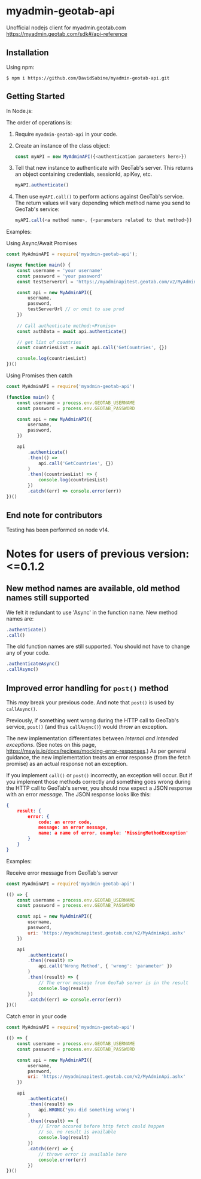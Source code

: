 # myadmin-geotab-api

Unofficial nodejs client for myadmin.geotab.com
https://myadmin.geotab.com/sdk#/api-reference


## Installation

Using npm:

```shell
$ npm i https://github.com/DavidSabine/myadmin-geotab-api.git
```


## Getting Started

In Node.js:

The order of operations is:

1. Require `myadmin-geotab-api` in your code.

2. Create an instance of the class object:
	```js
	const myAPI = new MyAdminAPI({<authentication parameters here>})
	```

3. Tell that new instance to authenticate with GeoTab's server. This returns an object containing credentials, sessionId, apiKey, etc.
	```js
	myAPI.authenticate()
	```

4. Then use `myAPI.call()` to perform actions against GeoTab's service. The return values will vary depending which method name you send to GeoTab's service:
	```js
	myAPI.call(<a method name>, {<parameters related to that method>})
	```


Examples:

Using Async/Await Promises

```js
const MyAdminAPI = require('myadmin-geotab-api');

(async function main() {
	const username = 'your username'
	const password = 'your password'
	const testServerUrl = 'https://myadminapitest.geotab.com/v2/MyAdminApi.ashx'

	const api = new MyAdminAPI({
		username,
		password,
		testServerUrl // or omit to use prod
	})
	
	// Call authenticate method:<Promise>
	const authData = await api.authenticate()

	// get list of countries
	const countriesList = await api.call('GetCountries', {})

	console.log(countriesList)
})()
```

Using Promises then catch

```js
const MyAdminAPI = require('myadmin-geotab-api')

(function main() {
	const username = process.env.GEOTAB_USERNAME
	const password = process.env.GEOTAB_PASSWORD

	const api = new MyAdminAPI({
		username,
		password,
	})

	api
		.authenticate()
		.then(() =>
			api.call('GetCountries', {})
		)
		.then((countriesList) => {
			console.log(countriesList)
		})
		.catch((err) => console.error(err))
})()
```


## End note for contributors

Testing has been performed on node v14.


# Notes for users of previous version: <=0.1.2


## New method names are available, old method names still supported

We felt it redundant to use 'Async' in the function name. New method names are:

```js
.authenticate()
.call()
```

The old function names are still supported. You should not have to change any of your code.

```js
.authenticateAsync()
.callAsync()
```


## Improved error handling for `post()` method

This *may* break your previous code. And note that `post()` is used by `callAsync()`.

Previously, if something went wrong during the HTTP call to GeoTab's service, `post()` (and thus `callAsync()`) would *throw* an exception.

The new implementation differentiates between *internal and intended exceptions*. (See notes on this page, https://mswjs.io/docs/recipes/mocking-error-responses.) As per general guidance, the new implementation treats an error response (from the fetch promise) as an actual response not an exception.

If you implement `call()` or `post()` incorrectly, an exception will occur. But if you implement those methods correctly and something goes wrong during the HTTP call to GeoTab's server, you should now expect a JSON response with an error *message*. The JSON response looks like this:

```json
{
	result: {
		error: {
			code: an error code,
			message: an error message,
			name: a name of error, example: 'MissingMethodException'
		}
	}
}
```

Examples:

Receive error message from GeoTab's server

```js
const MyAdminAPI = require('myadmin-geotab-api')

(() => {
	const username = process.env.GEOTAB_USERNAME
	const password = process.env.GEOTAB_PASSWORD

	const api = new MyAdminAPI({
		username,
		password,
		uri: 'https://myadminapitest.geotab.com/v2/MyAdminApi.ashx'
	})

	api
		.authenticate()
		.then((result) =>
			api.call('Wrong Method', { 'wrong': 'parameter' })
		)
		.then((result) => {
			// The error message from GeoTab server is in the result
			console.log(result)
		})
		.catch((err) => console.error(err))
})()
```

Catch error in your code

```js
const MyAdminAPI = require('myadmin-geotab-api')

(() => {
	const username = process.env.GEOTAB_USERNAME
	const password = process.env.GEOTAB_PASSWORD

	const api = new MyAdminAPI({
		username,
		password,
		uri: 'https://myadminapitest.geotab.com/v2/MyAdminApi.ashx'
	})

	api
		.authenticate()
		.then((result) =>
			api.WRONG('you did something wrong')
		)
		.then((result) => {
			// Error occured before http fetch could happen
			// so, no result is available
			console.log(result)
		})
		.catch((err) => {
			// thrown error is available here
			console.error(err)
		})
})()
```
